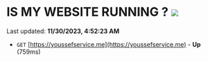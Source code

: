 # IS MY WEBSITE RUNNING ? [![](https://img.shields.io/static/v1?label=Sponsor&message=%E2%9D%A4&logo=GitHub&color=%23fe8e86)](https://github.com/sponsors/<username>)

Last updated: **11/30/2023, 4:52:23 AM**

- `GET` [https://youssefservice.me](https://youssefservice.me) - **Up** (759ms)
